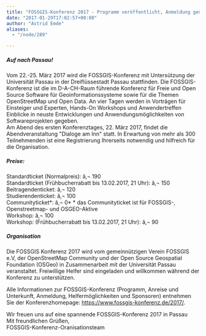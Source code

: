 ```yaml
---
title: "FOSSGIS-Konferenz 2017 - Programm veröffentlicht, Anmeldung geöffnet, Frühbucher bis 13.02.17, 21 Uhr"
date: "2017-01-29T17:02:57+00:00"
author: "Astrid Emde"
aliases:
  - "/node/289"

---
```


<h5>Auf nach Passau!</h5>
<div>
Vom 22.-25. März 2017 wird die FOSSGIS-Konferenz mit Untersützung der Universität Passau in der Dreiflüssestadt Passau stattfinden. Die FOSSGIS-Konferenz ist die im D-A-CH-Raum führende Konferenz für Freie und Open Source Software für Geoinformationssysteme sowie für die Themen OpenStreetMap und Open Data. An vier Tagen werden in Vorträgen für Einsteiger und Experten, Hands-On Workshops und Anwendertreffen Einblicke in neuste Entwicklungen und Anwendungsmöglichkeiten von Softwareprojekten gegeben.
</div>
<div>
Am Abend des ersten Konferenztages, 22. März 2017, findet die Abendveranstaltung "Dialoge am Inn" statt.
In Erwartung von mehr als 300 Teilnehmenden ist eine Registrierung Ihrerseits notwendig und hilfreich für die Organisation.
</div>

<h5>Preise:</h5>
<div>
Standardticket (Normalpreis): â‚¬ 190<br>
Standardticket (Frühbucherrabatt bis 13.02.2017, 21 Uhr): â‚¬ 150<br>
Beitragendenticket: â‚¬ 120<br>
Studierendenticket: â‚¬ 100<br>
Communityticket*: â‚¬ 0* * das Communityticket ist für FOSSGIS-, Openstreetmap- und OSGEO-Aktive<br>
Workshop: â‚¬ 100<br>
Workshop: (Frühbucherrabatt bis 13.02.2017, 21 Uhr): â‚¬ 90<br>
</div>
<div>
<h5>Organisation</h5>
Die FOSSGIS Konferenz 2017 wird vom gemeinnützigen Verein FOSSGIS e.V, der OpenStreetMap Community und der Open Source Geospatial Foundation (OSGeo) in Zusammenarbeit mit der Universität Passau veranstaltet. Freiwillige Helfer sind eingeladen und willkommen während der Konferenz zu unterstützen.
</div>
<p>
Alle Informationen zur FOSSGIS-Konferenz (Programm, Anreise und Unterkunft, Anmeldung, Helfermöglichkeiten und Sponsoren) entnehmen Sie der Konferenzhomepage: <a href="https://www.fossgis-konferenz.de/2017/" target="_blank">https://www.fossgis-konferenz.de/2017/</a>.
</p>
<p>
Wir freuen uns auf eine spannende FOSSGIS-Konferenz 2017 in Passau<br>
Mit freundlichen Grüßen,<br>
FOSSGIS-Konferenz-Oranisationsteam<br>
</p>